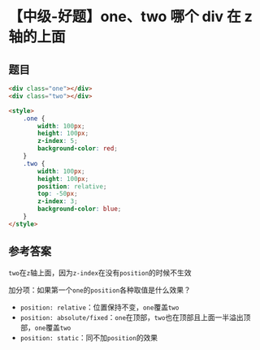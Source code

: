 # 【中级-好题】one、two 哪个 div 在 z 轴的上面

## 题目

```html
<div class="one"></div>
<div class="two"></div>

<style>
    .one {
        width: 100px;
        height: 100px;
        z-index: 5;
        background-color: red;
    }
    .two {
        width: 100px;
        height: 100px;
        position: relative;
        top: -50px;
        z-index: 3;
        background-color: blue;
    }
</style>
```

## 参考答案

`two`在`z`轴上面，因为`z-index`在没有`position`的时候不生效

加分项：如果第一个`one`的`position`各种取值是什么效果？

- `position: relative`：位置保持不变，`one`覆盖`two`
- `position: absolute/fixed`：`one`在顶部，`two`也在顶部且上面一半溢出顶部，`one`覆盖`two`
- `position: static`：同不加`position`的效果
